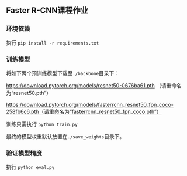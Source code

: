 ## Faster R-CNN课程作业

### 环境依赖
执行 `pip install -r requirements.txt`

### 训练模型

将如下两个预训练模型下载至`./backbone`目录下：

https://download.pytorch.org/models/resnet50-0676ba61.pth （请重命名为“resnet50.pth”）

https://download.pytorch.org/models/fasterrcnn_resnet50_fpn_coco-258fb6c6.pth（请重命名为“fasterrcnn_resnet50_fpn_coco.pth”）

训练只需执行 `python train.py`

最终的模型权重默认放置在`./save_weights`目录下。

### 验证模型精度
执行 `python eval.py`

